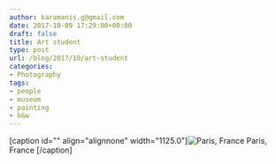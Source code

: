 ```yaml
---
author: karamanis.g@gmail.com
date: 2017-10-09 17:29:00+00:00
draft: false
title: Art student
type: post
url: /blog/2017/10/art-student
categories:
- Photography
tags:
- people
- museum
- painting
- b&w
---
```


[caption id="" align="alignnone" width="1125.0"]![ Paris, France ](/images/2017-10-09-201710art-student/image-asset.jpeg)
 Paris, France [/caption]
